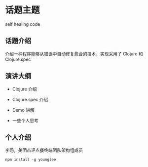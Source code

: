# 话题主题

self healing code

## 话题介绍

介绍一种程序能够从错误中自动修复愈合的技术，实现采用了 Clojure 和 Clojure.spec

## 演讲大纲

* Clojure 介绍

* Clojure.spec 介绍

* Demo 讲解

* 一些个人思考

## 个人介绍
李旸，美团点评点餐终端团队架构组成员
```shell
npm install -g younglee
```
